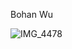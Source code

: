 Bohan Wu


![IMG_4478](https://user-images.githubusercontent.com/40375246/58338892-9246bb00-7e16-11e9-8fbf-0d11f0b8bcf4.JPG)
